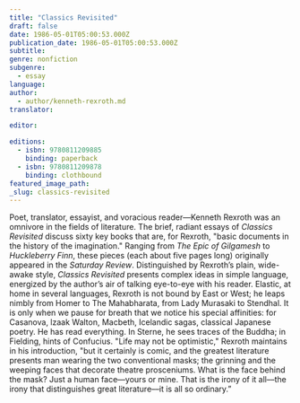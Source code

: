 ```yaml
---
title: "Classics Revisited"
draft: false
date: 1986-05-01T05:00:53.000Z
publication_date: 1986-05-01T05:00:53.000Z
subtitle:
genre: nonfiction
subgenre:
  - essay
language:
author:
  - author/kenneth-rexroth.md
translator:

editor:

editions:
  - isbn: 9780811209885
    binding: paperback
  - isbn: 9780811209878
    binding: clothbound
featured_image_path:
_slug: classics-revisited
---
```


Poet, translator, essayist, and voracious reader––Kenneth Rexroth was an omnivore in the fields of literature. The brief, radiant essays of _Classics Revisited_ discuss sixty key books that are, for Rexroth, "basic documents in the history of the imagination." Ranging from _The Epic of Gilgamesh_ to _Huckleberry Finn_, these pieces (each about five pages long) originally appeared in the _Saturday Review_. Distinguished by Rexroth’s plain, wide-awake style, _Classics Revisited_ presents complex ideas in simple language, energized by the author’s air of talking eye-to-eye with his reader. Elastic, at home in several languages, Rexroth is not bound by East or West; he leaps nimbly from Homer to The Mahabharata, from Lady Murasaki to Stendhal. It is only when we pause for breath that we notice his special affinities: for Casanova, lzaak Walton, Macbeth, Icelandic sagas, classical Japanese poetry. He has read everything. In Sterne, he sees traces of the Buddha; in Fielding, hints of Confucius. "Life may not be optimistic," Rexroth maintains in his introduction, "but it certainly is comic, and the greatest literature presents man wearing the two conventional masks; the grinning and the weeping faces that decorate theatre prosceniums. What is the face behind the mask? Just a human face––yours or mine. That is the irony of it all––the irony that distinguishes great literature––it is all so ordinary.”

